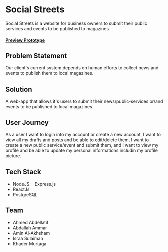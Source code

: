# Social Streets

Social Streets is a website for business owners to submit their public services and events to be published to magazines.

#### [Preview Prototype](https://www.figma.com/proto/JH3pC82GzTuakT0GD7dJqQiR/Social-Streets?node-id=0%3A1&scaling=scale-down)

## Problem Statement

Our client's current system depends on human efforts to collect news and events to publish them to local magazines.

## Solution

A web-app that allows it's users to submit their news/public-services or/and events to be published to local magazines.

## User Journey

As a user I want to login into my account or create a new account, I want to view all my drafts and posts and be able to edit/delete them, I want to create a new public service/event and submit them, and I want to view my profile and be able to update my personal informations includin my profile picture.

## Tech Stack

- NodeJS --Express.js
- ReactJs
- PostgreSQL

## Team

- Ahmed Abdellatif
- Abdallah Ammar
- Amin Al-Akhsham
- Israa Sulaiman
- Khader Murtaga
